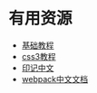 有用资源
===

+ [基础教程](http://teliute.org/sort.html)
+ [css3教程](https://www.w3cschool.cn/css3/)
+ [印记中文](https://docschina.org/)
+ [webpack中文文档](https://webpack.docschina.org/)